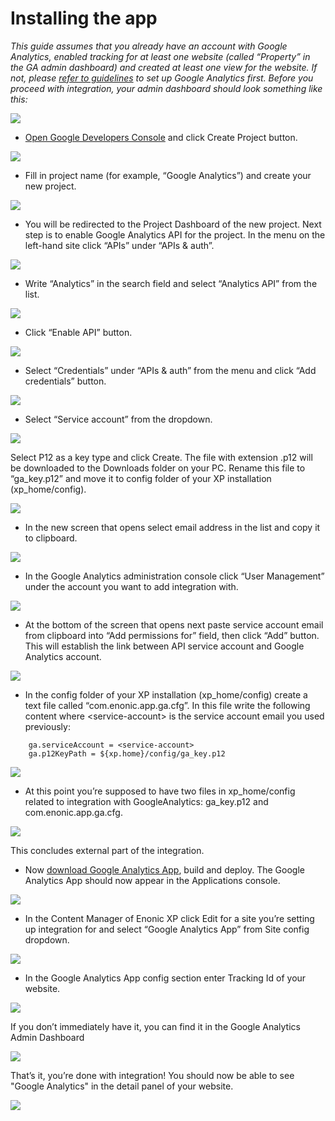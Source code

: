 # Installing the app

*This guide assumes that you already have an account with Google Analytics, enabled tracking for at least one website (called “Property” in the GA admin dashboard) and created at least one view for the website. If not, please [refer to guidelines](https://www.google.com/analytics/) to set up Google Analytics first. Before you proceed with integration, your admin dashboard should look something like this:*

![](images/ga_00.png)

* [Open Google Developers Console](https://console.developers.google.com/project) and click Create Project button.

![](images/ga_01.png)

* Fill in project name (for example, “Google Analytics”) and create your new project.

![](images/ga_02.png)

* You will be redirected to the Project Dashboard of the new project. Next step is to enable Google Analytics API for the project. In the menu on the left-hand site click “APIs” under “APIs & auth”.

![](images/ga_03.png)

* Write “Analytics” in the search field and select “Analytics API” from the list.

![](images/ga_04.png)

* Click “Enable API” button.

![](images/ga_05.png)

* Select “Credentials” under “APIs & auth” from the menu and click “Add credentials” button.

![](images/ga_06.png)

* Select “Service account” from the dropdown.

![](images/ga_07.png)

Select P12 as a key type and click Create. The file with extension .p12 will be downloaded to the Downloads folder on your PC. Rename this file to “ga_key.p12” and move it to config folder of your XP installation (xp_home/config).

![](images/ga_08.png)

* In the new screen that opens select email address in the list and copy it to clipboard.

![](images/ga_09.png)

* In the Google Analytics administration console click “User Management” under the account you want to add integration with.

![](images/ga_10.png)

* At the bottom of the screen that opens next paste service account email from clipboard into “Add permissions for” field, then click “Add” button. This will establish the link between API service account and Google Analytics account.

![](images/ga_11.png)

* In the config folder of your XP installation (xp_home/config) create a text file called “com.enonic.app.ga.cfg”. In this file write the following content where \<service-account\> is the service account email you used previously:
```
    ga.serviceAccount = <service-account>
    ga.p12KeyPath = ${xp.home}/config/ga_key.p12
```

![](images/ga_12.png)

* At this point you’re supposed to have two files in xp_home/config related to integration with GoogleAnalytics: ga_key.p12 and com.enonic.app.ga.cfg.

![](images/ga_12_2.png)

This concludes external part of the integration.

* Now [download Google Analytics App](https://github.com/enonic/app-google-analytics.git), build and deploy. The Google Analytics App should now appear in the Applications console.

![](images/ga_13.png)

* In the Content Manager of Enonic XP click Edit for a site you’re setting up integration for and select “Google Analytics App” from Site config dropdown.

![](images/ga_14.png)

* In the Google Analytics App config section enter Tracking Id of your website.

![](images/ga_15.png)

If you don’t immediately have it, you can find it in the Google Analytics Admin Dashboard

![](images/ga_15_2.png)

That’s it, you’re done with integration!
You should now be able to see "Google Analytics" in the detail panel of your website.

![](images/ga_15_3.png)

